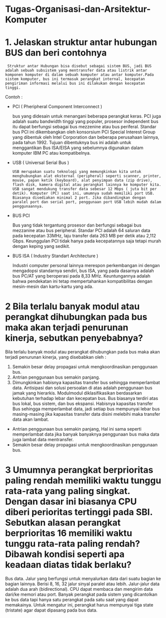 # Tugas-Organisasi-dan-Arsitektur-Komputer

# 1. Jelaskan struktur antar hubungan BUS dan beri contohnya

     Struktur antar Hubungan bisa disebut sebagai sistem BUS, jadi BUS adalah sebuah subsistem yang mentransfer data atau listrik antar komponen komputer di dalam sebuah komputer atau antar komputer.Pada sistem komputer, bus ini termasuk perangkat internal, kecepatan pengiriman informasi melalui bus ini dilakukan dengan kecepatan tinggi.
Contoh :

- PCI ( Pheripheral Component Interconnect )

   bus yang didesain untuk menangani beberapa perangkat keras. PCI juga adalah suatu bandwidth tinggi yang populer, prosesor independent bus itu dapat berfungsi sebagai bus mezzenine atau bus periferal. Standar bus PCI ini dikembangkan oleh konsorsium PCI Special Interest Group yang dibentuk oleh Intel Corporation dan beberapa perusahaan lainnya, pada tahun 1992. Tujuan dibentuknya bus ini adalah untuk menggantikan Bus ISA/EISA yang sebelumnya digunakan dalam komputer IBM PC atau kompatibelnya.

- USB ( Universal Serial Bus )

      USB merupakan suatu teknologi yang memungkinkan kita untuk menghubungkan alat eksternal (peripheral) seperti scanner, printer, mouse, papan ketik (keyboard), alat penyimpan data (zip drive), flash disk, kamera digital atau perangkat lainnya ke komputer kita. USB sangat mendukung transfer data sebesar 12 Mbps ( juta bit per detik). Komputer (PC) saat ini, umumnya sudah memiliki port USB. Biasanya disediakan minimal 2 port. Jika dibandingkan dengan paralel port dan serial port, penggunaan port USB lebih mudah dalam penggunaannya.

- BUS PCI

   Bus yang tidak tergantung prosesor dan berfungsi sebagai bus mezzanine atau bus peripheral. Standar PCI adalah 64 saluran data pada kecepatan 33MHz, laju transfer data 263 MB per detik atau 2,112 Gbps. Keunggulan PCI tidak hanya pada kecepatannya saja tetapi murah dengan keping yang sedikit.

- BUS ISA ( Industry Standart Architecture )

   Industri computer personal lainnya merespon perkembangan ini dengan mengadopsi standarnya sendiri, bus ISA, yang pada dasarnya adalah bus PC/AT yang beroperasi pada 8,33 MHz. Keuntungannya adalah bahwa pendekatan ini tetap mempertahankan kompatibilitas dengan mesin-mesin dan kartu-kartu yang ada.

# 2 Bila terlalu banyak modul atau perangkat dihubungkan pada bus maka akan terjadi penurunan kinerja, sebutkan penyebabnya?

Bila terlalu banyak modul atau perangkat dihubungkan pada bus maka akan terjadi penurunan
kinerja, yang disebabkan oleh :
1. Semakin besar delay propagasi untuk mengkoordinasikan penggunaan bus.
2. Antrian penggunaan bus semakin panjang.
3. Dimungkinkan habisnya kapasitas transfer bus sehingga memperlambat data.
Antisipasi dan solusi persoalan di atas adalah penggunaan bus jamak yang hierarkis. Modulmodul diklasifikasikan berdasarkan kebutuhan terhadap lebar dan kecepatan bus. Bus biasanya
terdiri atas bus lokal, bus sistem, dan bus ekspansi.
 Habisnya kapasitas transfer Bus sehingga memperlambat data, jadi setiap bus mempunyai lebar bus masing-masing jika kapasitas transfer data disini melebihi maka transfer data akan lambat. 
- Antrian penggunaan bus semakin panjang, Hal ini sama seperti memperlambat data jika banyak banyaknya penggunaan bus maka data juga lambat data mentransfer.
- Semakin besar delay propagasi untuk mengkoordinasikan penggunaan bus.

# 3 Umumnya perangkat berprioritas paling rendah memiliki waktu tunggu rata-rata yang paling singkat. Dengan dasar ini biasanya CPU diberi perioritas tertinggi pada SBI. Sebutkan alasan perangkat berprioritas 16 memiliki waktu tunggu rata-rata paling rendah? Dibawah kondisi seperti apa keadaan diatas tidak berlaku?

 Bus data. Jalur yang berfungsi untuk menyalurkan data dari suatu bagian ke bagian lainnya. Berisi 8, 16, 32 jalur sinyal paralel atau lebih. Jalur-jalur data adalah dua arah (bidirectional). CPU dapat membaca dan mengirim data dari/ke memori atau port. Banyak perangkat pada sistem yang dicantolkan ke bus data tapi hanya satu perangkat pada satu saat yang dapat memakainya. Untuk mengatur ini, perangkat harus mempunyai tiga state  (tristate) agar dapat dipasang pada bus data.
